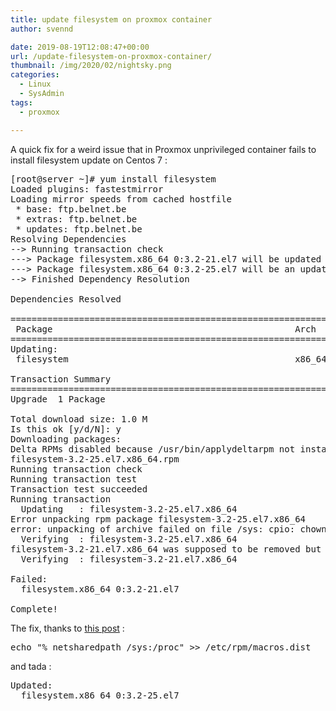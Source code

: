 ```yaml
---
title: update filesystem on proxmox container
author: svennd

date: 2019-08-19T12:08:47+00:00
url: /update-filesystem-on-proxmox-container/
thumbnail: /img/2020/02/nightsky.png
categories:
  - Linux
  - SysAdmin
tags:
  - proxmox

---
```

A quick fix for a weird issue that in Proxmox unprivileged container fails to install filesystem update on Centos 7 :

<pre>[root@server ~]# yum install filesystem
Loaded plugins: fastestmirror
Loading mirror speeds from cached hostfile
 * base: ftp.belnet.be
 * extras: ftp.belnet.be
 * updates: ftp.belnet.be
Resolving Dependencies
--&gt; Running transaction check
---&gt; Package filesystem.x86_64 0:3.2-21.el7 will be updated
---&gt; Package filesystem.x86_64 0:3.2-25.el7 will be an update
--&gt; Finished Dependency Resolution

Dependencies Resolved

===================================================================================================================================================================================================================
 Package                                              Arch                                             Version                                                Repository                                      Size
===================================================================================================================================================================================================================
Updating:
 filesystem                                           x86_64                                           3.2-25.el7                                             base                                           1.0 M

Transaction Summary
===================================================================================================================================================================================================================
Upgrade  1 Package

Total download size: 1.0 M
Is this ok [y/d/N]: y
Downloading packages:
Delta RPMs disabled because /usr/bin/applydeltarpm not installed.
filesystem-3.2-25.el7.x86_64.rpm                                                                                                                                                            | 1.0 MB  00:00:00
Running transaction check
Running transaction test
Transaction test succeeded
Running transaction
  Updating   : filesystem-3.2-25.el7.x86_64                                                                                                                                                                    1/2
Error unpacking rpm package filesystem-3.2-25.el7.x86_64
error: unpacking of archive failed on file /sys: cpio: chown
  Verifying  : filesystem-3.2-25.el7.x86_64                                                                                                                                                                    1/2
filesystem-3.2-21.el7.x86_64 was supposed to be removed but is not!
  Verifying  : filesystem-3.2-21.el7.x86_64                                                                                                                                                                    2/2

Failed:
  filesystem.x86_64 0:3.2-21.el7                                                                           filesystem.x86_64 0:3.2-25.el7

Complete!
</pre>

The fix, thanks to [this post][1] :

<pre>echo "%_netsharedpath /sys:/proc" &gt;&gt; /etc/rpm/macros.dist</pre>

and tada :

<pre>Updated:
  filesystem.x86_64 0:3.2-25.el7</pre>

&nbsp;

 [1]: https://forum.proxmox.com/threads/cant-update-centos7-or-install-httpd-in-unprivileged-lxc-container.31174/#post-155952